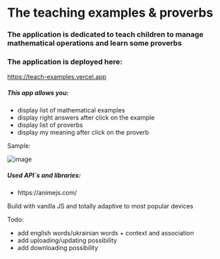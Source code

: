 # The teaching examples & proverbs

### The application is dedicated to teach children to manage mathematical operations and learn some proverbs

### The application is deployed here:

https://teach-examples.vercel.app

<h5>This app allows you:</h5>
<ul>
<li>display list of mathematical examples</li>
<li>display right answers after click on the example</li>
<li>display list of proverbs</li>
<li>display my meaning after click on the proverb</li>
</ul>

<p>Sample:</p>

![image](https://github.com/LysenkoDenys/teach-examples/assets/105970854/1f588ab6-db86-4044-816d-69609111444f)

<h5>Used API`s and libraries:</h5>
<ul>
<li>https://animejs.com/</li>
</ul>

<p>Build with vanilla JS and totally adaptive to most popular devices</p>

<p>Todo:</p>
<ul>
<li>add english words/ukrainian words + context and association</li>
<li>add uploading/updating possibility</li>
<li>add downloading possibility</li>

</ul>
